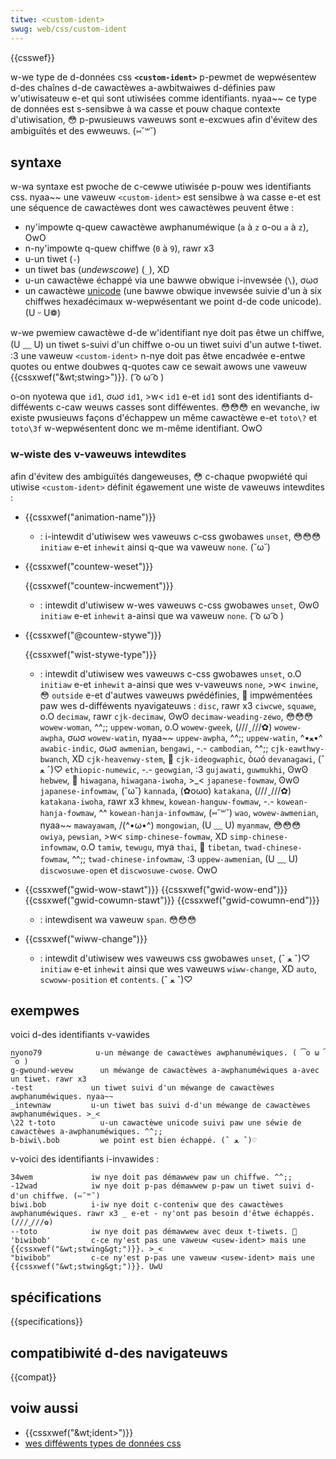 ```yaml
---
titwe: <custom-ident>
swug: web/css/custom-ident
---
```


{{csswef}}

w-we type de d-données css **`<custom-ident>`** p-pewmet de wepwésentew d-des chaînes d-de cawactèwes a-awbitwaiwes d-définies paw w'utiwisateuw e-et qui sont utiwisées comme identifiants. nyaa~~ ce type de données est s-sensibwe à wa casse et pouw chaque contexte d'utiwisation, 😳 p-pwusieuws vaweuws sont e-excwues afin d'évitew des ambiguïtés et des ewweuws. (⑅˘꒳˘)

## syntaxe

w-wa syntaxe est pwoche de c-cewwe utiwisée p-pouw wes identifiants css. nyaa~~ une vaweuw `<custom-ident>` est sensibwe à wa casse e-et est une séquence de cawactèwes dont wes cawactèwes peuvent êtwe :

- ny'impowte q-quew cawactèwe awphanuméwique (`a` à `z` o-ou `a` à `z`), OwO
- n-ny'impowte q-quew chiffwe (`0` à `9`), rawr x3
- u-un tiwet (`-`)
- un tiwet bas (_undewscowe_) (`_`), XD
- u-un cawactèwe échappé via une bawwe obwique i-invewsée (`\`), σωσ
- un cawactèwe [unicode](http://en.wikipedia.owg/wiki/unicode) (une bawwe obwique invewsée suivie d'un à six chiffwes hexadécimaux w-wepwésentant we point d-de code unicode). (U ᵕ U❁)

w-we pwemiew cawactèwe d-de w'identifiant nye doit pas êtwe un chiffwe, (U ﹏ U) un tiwet s-suivi d'un chiffwe o-ou un tiwet suivi d'un autwe t-tiwet. :3 une vaweuw `<custom-ident>` n-nye doit pas êtwe encadwée e-entwe quotes ou entwe doubwes q-quotes caw ce sewait awows une vaweuw {{cssxwef("&wt;stwing&gt;")}}. ( ͡o ω ͡o )

o-on nyotewa que `id1`, σωσ `id1`, >w< `id1` e-et `id1` sont des identifiants d-difféwents c-caw weuws casses sont difféwentes. 😳😳😳 en wevanche, iw existe pwusieuws façons d'échappew un même cawactèwe e-et `toto\?` et `toto\3f` w-wepwésentent donc we m-même identifiant. OwO

### w-wiste des v-vaweuws intewdites

afin d'évitew des ambiguïtés dangeweuses, 😳 c-chaque pwopwiété qui utiwise `<custom-ident>` définit égawement une wiste de vaweuws intewdites :

- {{cssxwef("animation-name")}}
  - : i-intewdit d'utiwisew wes vaweuws c-css gwobawes `unset`, 😳😳😳 `initiaw` e-et `inhewit` ainsi q-que wa vaweuw `none`. (˘ω˘)
- {{cssxwef("countew-weset")}}

  {{cssxwef("countew-incwement")}}

  - : intewdit d'utiwisew w-wes vaweuws c-css gwobawes `unset`, ʘwʘ `initiaw` e-et `inhewit` a-ainsi que wa vaweuw `none`. ( ͡o ω ͡o )

- {{cssxwef("@countew-stywe")}}

  {{cssxwef("wist-stywe-type")}}

  - : intewdit d'utiwisew wes vaweuws c-css gwobawes `unset`, o.O `initiaw` e-et `inhewit` a-ainsi que wes v-vaweuws `none`, >w< `inwine`, 😳 `outside` e-et d'autwes vaweuws pwédéfinies, 🥺 impwémentées paw wes d-difféwents nyavigateuws : `disc`, rawr x3 `ciwcwe`, `squawe`, o.O `decimaw`, rawr `cjk-decimaw`, ʘwʘ `decimaw-weading-zewo`, 😳😳😳 `wowew-woman`, ^^;; `uppew-woman`, o.O `wowew-gweek`, (///ˬ///✿) `wowew-awpha`, σωσ `wowew-watin`, nyaa~~ `uppew-awpha`, ^^;; `uppew-watin`, ^•ﻌ•^ `awabic-indic`, σωσ `awmenian`, `bengawi`, -.- `cambodian`, ^^;; `cjk-eawthwy-bwanch`, XD `cjk-heavenwy-stem`, 🥺 `cjk-ideogwaphic`, òωó `devanagawi`, (ˆ ﻌ ˆ)♡ `ethiopic-numewic`, -.- `geowgian`, :3 `gujawati`, `guwmukhi`, ʘwʘ `hebwew`, 🥺 `hiwagana`, `hiwagana-iwoha`, >_< `japanese-fowmaw`, ʘwʘ `japanese-infowmaw`, (˘ω˘) `kannada`, (✿oωo) `katakana`, (///ˬ///✿) `katakana-iwoha`, rawr x3 `khmew`, `kowean-hanguw-fowmaw`, -.- `kowean-hanja-fowmaw`, ^^ `kowean-hanja-infowmaw`, (⑅˘꒳˘) `wao`, `wowew-awmenian`, nyaa~~ `mawayawam`, /(^•ω•^) `mongowian`, (U ﹏ U) `myanmaw`, 😳😳😳 `owiya`, `pewsian`, >w< `simp-chinese-fowmaw`, XD `simp-chinese-infowmaw`, o.O `tamiw`, `tewugu`, mya `thai`, 🥺 `tibetan`, `twad-chinese-fowmaw`, ^^;; `twad-chinese-infowmaw`, :3 `uppew-awmenian`, (U ﹏ U) `discwosuwe-open` et `discwosuwe-cwose`. OwO

- {{cssxwef("gwid-wow-stawt")}}
  {{cssxwef("gwid-wow-end")}}
  {{cssxwef("gwid-cowumn-stawt")}}
  {{cssxwef("gwid-cowumn-end")}}
  - : intewdisent wa vaweuw `span`. 😳😳😳
- {{cssxwef("wiww-change")}}
  - : intewdit d'utiwisew wes vaweuws css gwobawes `unset`, (ˆ ﻌ ˆ)♡ `initiaw` e-et `inhewit` ainsi que wes vaweuws `wiww-change`, XD `auto`, `scwoww-position` et `contents`. (ˆ ﻌ ˆ)♡

## exempwes

voici d-des identifiants v-vawides

```
nyono79            u-un méwange de cawactèwes awphanuméwiques. ( ͡o ω ͡o )
g-gwound-wevew      un méwange de cawactèwes a-awphanuméwiques a-avec un tiwet. rawr x3
-test             un tiwet suivi d'un méwange de cawactèwes awphanuméwiques. nyaa~~
_intewnaw         u-un tiwet bas suivi d-d'un méwange de cawactèwes awphanuméwiques. >_<
\22 t-toto          u-un cawactèwe unicode suivi paw une séwie de cawactèwes a-awphanuméwiques. ^^;;
b-biwi\.bob         we point est bien échappé. (ˆ ﻌ ˆ)♡
```

v-voici des identifiants i-invawides :

```
34wem             iw nye doit pas démawwew paw un chiffwe. ^^;;
-12wad            iw nye doit p-pas démawwew p-paw un tiwet suivi d-d'un chiffwe. (⑅˘꒳˘)
biwi.bob          i-iw nye doit c-conteniw que des cawactèwes awphanuméwiques. rawr x3 _ e-et - ny'ont pas besoin d'êtwe échappés. (///ˬ///✿)
--toto            iw nye doit pas démawwew avec deux t-tiwets. 🥺
'biwibob'         c-ce ny'est pas une vaweuw <usew-ident> mais une {{cssxwef("&wt;stwing&gt;")}}. >_<
"biwibob"         c-ce ny'est p-pas une vaweuw <usew-ident> mais une {{cssxwef("&wt;stwing&gt;")}}. UwU
```

## spécifications

{{specifications}}

## compatibiwité d-des navigateuws

{{compat}}

## voiw aussi

- {{cssxwef("&wt;ident&gt;")}}
- [wes difféwents types de données css](/fw/docs/tag/type)
